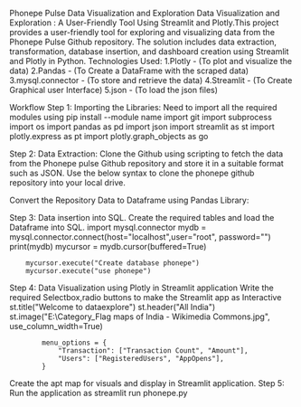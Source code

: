 Phonepe Pulse Data Visualization and Exploration
Data Visualization and Exploration : A User-Friendly Tool Using Streamlit and Plotly.This project provides a user-friendly tool for exploring and visualizing data from the Phonepe Pulse Github repository. The solution includes data extraction, transformation, database insertion, and dashboard creation using Streamlit and Plotly in Python.
Technologies Used:
1.Plotly - (To plot and visualize the data) 
2.Pandas - (To Create a DataFrame with the scraped data) 
3.mysql.connector - (To store and retrieve the data) 
4.Streamlit - (To Create Graphical user Interface) 
5.json - (To load the json files) 

Workflow
Step 1:
Importing the Libraries: Need to import all the required modules using pip install --module name
        import git
        import subprocess
        import os
        import pandas as pd
        import json
        import streamlit as st
        import plotly.express as pt
        import plotly.graph_objects as go

Step 2:
Data Extraction:
Clone the Github using scripting to fetch the data from the Phonepe pulse Github repository and store it in a suitable format such as JSON. Use the below syntax to clone the phonepe github repository into your local drive.

Convert the Repository Data to Dataframe using Pandas Library:
       
Step 3:
Data insertion into SQL.
Create the required tables and load the Dataframe into SQL.
        import mysql.connector
        mydb = mysql.connector.connect(host="localhost",user="root", password="")
        print(mydb)
        mycursor = mydb.cursor(buffered=True)

        mycursor.execute("Create database phonepe")
        mycursor.execute("use phonepe")


Step 4:
Data Visualization using Plotly in Streamlit application
Write the required Selectbox,radio buttons to make the Streamlit app as Interactive
         st.title("Welcome to dataexplore")
            st.header("All India")
            st.image("E:\\Category_Flag maps of India - Wikimedia Commons.jpg", use_column_width=True)
    
    
            menu_options = {
                "Transaction": ["Transaction Count", "Amount"],
                "Users": ["RegisteredUsers", "AppOpens"],
            }
Create the apt map for visuals and display in Streamlit application.
Step 5:
Run the application as streamlit run phonepe.py



